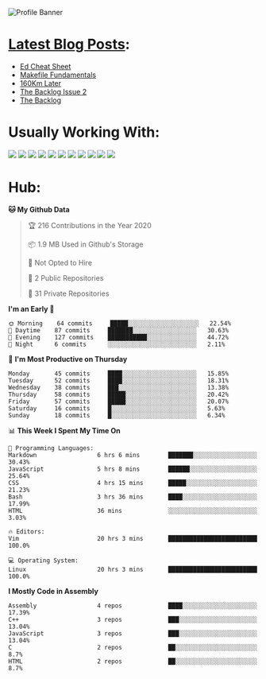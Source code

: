 ![Profile Banner](https://github.com/otherm/otherm/blob/master/readme.png)
# [Latest Blog Posts](https://0066cc.com):
<!-- BLOG-POST-LIST:START -->
- [Ed Cheat Sheet](https://0066cc.com/blog/edCheatSheet/)
- [Makefile Fundamentals](https://0066cc.com/blog/makefile/)
- [160Km Later](https://0066cc.com/blog/running/)
- [The Backlog Issue 2](https://0066cc.com/blog/backlog2/)
- [The Backlog](https://0066cc.com/blog/backlog/)
<!-- BLOG-POST-LIST:END -->
# Usually Working With:
<p float="left">

<img src="https://img.shields.io/badge/c%20-%2300599C.svg?&style=for-the-badge&logo=c&logoColor=white"/>
<img src="https://img.shields.io/badge/c++%20-%2300599C.svg?&style=for-the-badge&logo=c%2B%2B&ogoColor=white"/>

<img src="https://img.shields.io/badge/html5%20-%23E34F26.svg?&style=for-the-badge&logo=html5&logoColor=white"/>
<img src="https://img.shields.io/badge/css3%20-%231572B6.svg?&style=for-the-badge&logo=css3&logoColor=white"/>
<img src="https://img.shields.io/badge/javascript%20-%23323330.svg?&style=for-the-badge&logo=javascript&logoColor=%23F7DF1E"/>

<img src="https://img.shields.io/badge/react%20-%2320232a.svg?&style=for-the-badge&logo=react&logoColor=%2361DAFB"/>
<img src="https://img.shields.io/badge/react_native%20-%2320232a.svg?&style=for-the-badge&logo=react&logoColor=%2361DAFB"/>
<img src="https://img.shields.io/badge/github%20-%23121011.svg?&style=for-the-badge&logo=github&logoColor=white"/>

<img src="https://img.shields.io/badge/markdown-%23000000.svg?&style=for-the-badge&logo=markdown&logoColor=white"/>
<img src="https://img.shields.io/badge/shell_script%20-%23121011.svg?&style=for-the-badge&logo=gnu-bash&logoColor=white"/>
<img src="https://img.shields.io/badge/latex%20-%23008080.svg?&style=for-the-badge&logo=latex&logoColor=white"/>
</p>

# Hub:

<!--START_SECTION:waka-->
**🐱 My Github Data** 

> 🏆 216 Contributions in the Year 2020
 > 
> 📦 1.9 MB Used in Github's Storage 
 > 
> 🚫 Not Opted to Hire
 > 
> 📜 2 Public Repositories
 > 
> 🔑 31 Private Repositories 

**I'm an Early 🐤** 

```text
🌞 Morning    64 commits     █████░░░░░░░░░░░░░░░░░░░░   22.54% 
🌆 Daytime    87 commits     ███████░░░░░░░░░░░░░░░░░░   30.63% 
🌃 Evening    127 commits    ███████████░░░░░░░░░░░░░░   44.72% 
🌙 Night      6 commits      ░░░░░░░░░░░░░░░░░░░░░░░░░   2.11%

```
📅 **I'm Most Productive on Thursday** 

```text
Monday       45 commits     ████░░░░░░░░░░░░░░░░░░░░░   15.85% 
Tuesday      52 commits     ████░░░░░░░░░░░░░░░░░░░░░   18.31% 
Wednesday    38 commits     ███░░░░░░░░░░░░░░░░░░░░░░   13.38% 
Thursday     58 commits     █████░░░░░░░░░░░░░░░░░░░░   20.42% 
Friday       57 commits     █████░░░░░░░░░░░░░░░░░░░░   20.07% 
Saturday     16 commits     █░░░░░░░░░░░░░░░░░░░░░░░░   5.63% 
Sunday       18 commits     █░░░░░░░░░░░░░░░░░░░░░░░░   6.34%

```


📊 **This Week I Spent My Time On** 

```text
💬 Programming Languages: 
Markdown                 6 hrs 6 mins        ███████░░░░░░░░░░░░░░░░░░   30.43% 
JavaScript               5 hrs 8 mins        ██████░░░░░░░░░░░░░░░░░░░   25.64% 
CSS                      4 hrs 15 mins       █████░░░░░░░░░░░░░░░░░░░░   21.23% 
Bash                     3 hrs 36 mins       ████░░░░░░░░░░░░░░░░░░░░░   17.99% 
HTML                     36 mins             ░░░░░░░░░░░░░░░░░░░░░░░░░   3.03%

🔥 Editors: 
Vim                      20 hrs 3 mins       █████████████████████████   100.0%

💻 Operating System: 
Linux                    20 hrs 3 mins       █████████████████████████   100.0%

```

**I Mostly Code in Assembly** 

```text
Assembly                 4 repos             ████░░░░░░░░░░░░░░░░░░░░░   17.39% 
C++                      3 repos             ███░░░░░░░░░░░░░░░░░░░░░░   13.04% 
JavaScript               3 repos             ███░░░░░░░░░░░░░░░░░░░░░░   13.04% 
C                        2 repos             ██░░░░░░░░░░░░░░░░░░░░░░░   8.7% 
HTML                     2 repos             ██░░░░░░░░░░░░░░░░░░░░░░░   8.7%

```



<!--END_SECTION:waka-->

